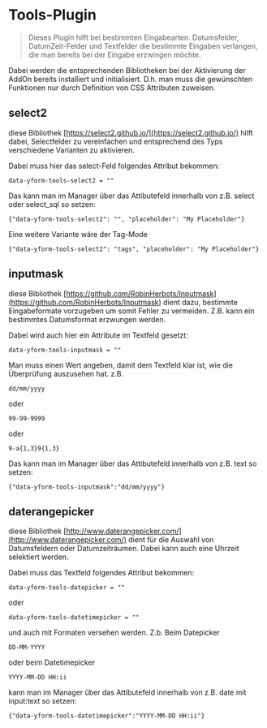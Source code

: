 # Tools-Plugin

> Dieses Plugin hilft bei bestimmten Eingabearten. Datumsfelder, DatumZeit-Felder und Textfelder die bestimmte Eingaben verlangen, die man bereits bei der Eingabe erzwingen möchte.

Dabei werden die entsprechenden Bibliotheken bei der Aktivierung der AddOn bereits installiert und initialisiert. D.h. man muss die gewünschten Funktionen nur durch Definition von CSS Attributen zuweisen.

## select2

diese Bibliothek [https://select2.github.io/](https://select2.github.io/) hilft dabei, Selectfelder zu vereinfachen und entsprechend des Typs verschiedene Varianten zu aktivieren.

Dabei muss hier das select-Feld folgendes Attribut bekommen:

	data-yform-tools-select2 = ""

Das kann man im Manager über das Attibutefeld innerhalb von z.B. select oder select_sql so setzen:

	{"data-yform-tools-select2": "", "placeholder": "My Placeholder"}

Eine weitere Variante wäre der Tag-Mode

	{"data-yform-tools-select2": "tags", "placeholder": "My Placeholder"}


## inputmask

diese Bibliothek [https://github.com/RobinHerbots/Inputmask](https://github.com/RobinHerbots/Inputmask) dient dazu, bestimmte Eingabeformate vorzugeben um somit Fehler zu vermeiden. Z.B. kann ein bestimmtes Datumsformat erzwungen werden.

Dabei wird auch hier ein Attribute im Textfeld gesetzt:

    data-yform-tools-inputmask = ""

Man muss einen Wert angeben, damit dem Textfeld klar ist, wie die Überprüfung auszusehen hat. z.B.

    dd/mm/yyyy

oder

    99-99-9999

oder

    9-a{1,3}9{1,3}


Das kann man im Manager über das Attibutefeld innerhalb von z.B. text so setzen:

    {"data-yform-tools-inputmask":"dd/mm/yyyy"}

## daterangepicker

diese Bibliothek [http://www.daterangepicker.com/](http://www.daterangepicker.com/) dient für die Auswahl von Datumsfeldern oder Datumzeiträumen. Dabei kann auch eine Uhrzeit selektiert werden.

Dabei muss das Textfeld folgendes Attribut bekommen:

    data-yform-tools-datepicker = ""

oder

    data-yform-tools-datetimepicker = ""

und auch mit Formaten versehen werden. Z.b. Beim Datepicker

    DD-MM-YYYY

oder beim Datetimepicker

    YYYY-MM-DD HH:ii

kann man im Manager über das Attibutefeld innerhalb von z.B. date mit input:text so setzen:

    {"data-yform-tools-datetimepicker":"YYYY-MM-DD HH:ii"}
